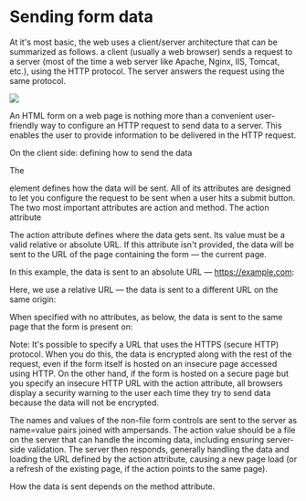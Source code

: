 # Sending form data
At it's most basic, the web uses a client/server architecture that can be summarized as follows. 
a client (usually a web browser) sends a request to a server (most of the time a web server like Apache,
Nginx, IIS, Tomcat, etc.), using the HTTP protocol. The server answers the request using the same protocol.

![](https://media.prod.mdn.mozit.cloud/attachments/2012/11/20/4291/c1a4a06f1fd9ed42ec5b06e814dd3111/client-server.png)

An HTML form on a web page is nothing more than a convenient user-friendly way to configure an HTTP request to
send data to a server. This enables the user to provide information to be delivered in the HTTP request.

On the client side: defining how to send the data

The <form> element defines how the data will be sent. All of its attributes are designed to let you configure the request to be sent when a user hits a submit button. The two most important attributes are action and method.
The action attribute

The action attribute defines where the data gets sent. Its value must be a valid relative or absolute URL. If this attribute isn't provided, the data will be sent to the URL of the page containing the form — the current page.

In this example, the data is sent to an absolute URL — https://example.com:

<form action="https://example.com">

Here, we use a relative URL — the data is sent to a different URL on the same origin:

<form action="/somewhere_else">

When specified with no attributes, as below, the <form> data is sent to the same page that the form is present on:

<form>

Note: It's possible to specify a URL that uses the HTTPS (secure HTTP) protocol. When you do this, the data is encrypted along with the rest of the request, even if the form itself is hosted on an insecure page accessed using HTTP. On the other hand, if the form is hosted on a secure page but you specify an insecure HTTP URL with the action attribute, all browsers display a security warning to the user each time they try to send data because the data will not be encrypted.

The names and values of the non-file form controls are sent to the server as name=value pairs joined with ampersands. The action value should be a file on the server that can handle the incoming data, including ensuring server-side validation. The server then responds, generally handling the data and loading the URL defined by the action attribute, causing a new page load (or a refresh of the existing page, if the action points to the same page).

How the data is sent depends on the method attribute.
